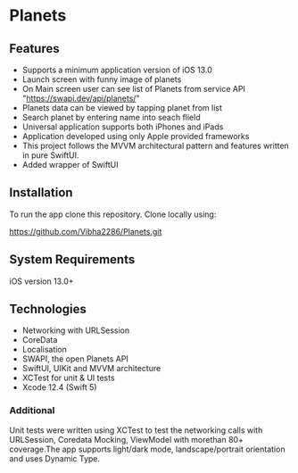 # Planets

## Features
- Supports a minimum application version of iOS 13.0
- Launch screen with funny image of planets
- On Main screen user can see list of Planets from service API "https://swapi.dev/api/planets/"
- Planets data can be viewed by tapping planet from list
- Search planet by entering name into seach flield 
- Universal application supports both iPhones and iPads
- Application developed using only Apple provided frameworks
- This project follows the MVVM architectural pattern and features written in  pure SwiftUI.
- Added wrapper of SwiftUI


## Installation

To run the app clone this repository. Clone locally using:

https://github.com/Vibha2286/Planets.git

## System Requirements

iOS version 13.0+

## Technologies

- Networking with URLSession
- CoreData
- Localisation
- SWAPI, the open Planets API
- SwiftUI, UIKit and MVVM architecture
- XCTest for unit & UI tests
- Xcode 12.4 (Swift 5)


### Additional
Unit tests were written using XCTest to test the networking calls with URLSession, Coredata Mocking, ViewModel with morethan 80+ coverage.The app supports light/dark mode, landscape/portrait orientation and uses Dynamic Type.

